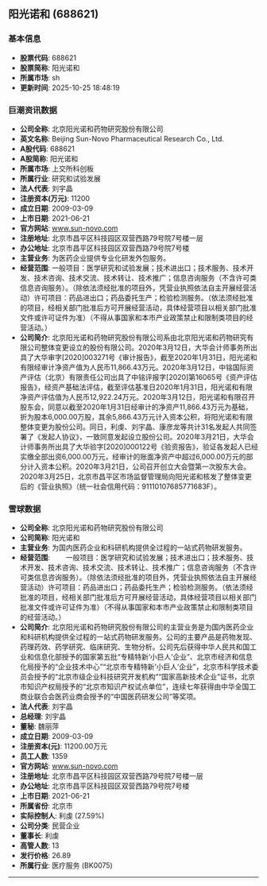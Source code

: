 ## 阳光诺和 (688621)

### 基本信息

- **股票代码**: 688621
- **股票简称**: 阳光诺和
- **所属市场**: sh
- **更新时间**: 2025-10-25 18:48:19

### 巨潮资讯数据

- **公司全称**: 北京阳光诺和药物研究股份有限公司
- **英文名称**: Beijing Sun-Novo Pharmaceutical Research Co., Ltd.
- **A股代码**: 688621
- **A股简称**: 阳光诺和
- **所属市场**: 上交所科创板
- **所属行业**: 研究和试验发展
- **法人代表**: 刘宇晶
- **注册资本(万元)**: 11200
- **成立日期**: 2009-03-09
- **上市日期**: 2021-06-21
- **官方网站**: www.sun-novo.com
- **注册地址**: 北京市昌平区科技园区双营西路79号院7号楼一层
- **办公地址**: 北京市昌平区科技园区双营西路79号院7号楼
- **主营业务**: 为医药企业提供专业化研发外包服务。
- **经营范围**: 一般项目：医学研究和试验发展；技术进出口；技术服务、技术开发、技术咨询、技术交流、技术转让、技术推广；信息咨询服务（不含许可类信息咨询服务）。（除依法须经批准的项目外，凭营业执照依法自主开展经营活动）许可项目：药品进出口；药品委托生产；检验检测服务。（依法须经批准的项目，经相关部门批准后方可开展经营活动，具体经营项目以相关部门批准文件或许可证件为准）（不得从事国家和本市产业政策禁止和限制类项目的经营活动。）
- **公司简介**: 北京阳光诺和药物研究股份有限公司系由北京阳光诺和药物研究有限公司整体变更设立的股份有限公司。2020年3月12日，大华会计师事务所出具了大华审字[2020]003271号《审计报告》，截至2020年1月31日，阳光诺和有限经审计净资产值为人民币11,866.43万元。2020年3月12日，中铭国际资产评估（北京）有限责任公司出具了中铭评报字[2020]第16065号《资产评估报告》，经资产基础法评估，截至评估基准日2020年1月31日，阳光诺和有限净资产评估值为人民币12,922.24万元。2020年3月12日，阳光诺和有限召开股东会，同意以截至2020年1月31日经审计的净资产11,866.43万元为基础，折为股本6,000.00万股，其余5,866.43万元计入资本公积，将阳光诺和有限整体变更为股份公司。同日，利虔、刘宇晶、康彦龙等共计31名发起人共同签署了《发起人协议》，一致同意发起设立股份公司。2020年3月21日，大华会计师事务所出具了大华验字[2020]000122号《验资报告》，验证各发起人已经实缴全部出资6,000.00万元，经审计的账面净资产中超过6,000.00万元的部分计入资本公积。2020年3月21日，公司召开创立大会暨第一次股东大会。2020年3月25日，北京市昌平区市场监督管理局向阳光诺和核发了整体变更后的《营业执照》（统一社会信用代码：91110107685771683F）。

### 雪球数据

- **公司全称**: 北京阳光诺和药物研究股份有限公司
- **公司简称**: 阳光诺和
- **主营业务**: 为国内医药企业和科研机构提供全过程的一站式药物研发服务。
- **经营范围**: 　　一般项目：医学研究和试验发展；技术进出口；技术服务、技术开发、技术咨询、技术交流、技术转让、技术推广；信息咨询服务（不含许可类信息咨询服务）。（除依法须经批准的项目外，凭营业执照依法自主开展经营活动）许可项目：药品进出口；药品委托生产；检验检测服务。（依法须经批准的项目，经相关部门批准后方可开展经营活动，具体经营项目以相关部门批准文件或许可证件为准）（不得从事国家和本市产业政策禁止和限制类项目的经营活动。）
- **公司简介**: 北京阳光诺和药物研究股份有限公司的主营业务是为国内医药企业和科研机构提供全过程的一站式药物研发服务。公司的主要产品是药物发现、药理药效、药学研究、临床研究、生物分析。公司先后获得中华人民共和国工业和信息化部授予的国家第五批“专精特新‘小巨人’企业”、北京市经济和信息化局授予的“企业技术中心”“北京市专精特新‘小巨人’企业”，北京市科学技术委员会授予的“北京市级企业科技研究开发机构”“国家高新技术企业”证书，北京市知识产权局授予的“北京市知识产权试点单位”，连续七年获得由中华全国工商业联合会医药业商会授予的“中国医药研发公司”等奖项。
- **法人代表**: 刘宇晶
- **总经理**: 刘宇晶
- **董秘**: 魏丽萍
- **成立日期**: 2009-03-09
- **注册资本(元)**: 11200.00万元
- **员工人数**: 1359
- **官方网站**: www.sun-novo.com
- **注册地址**: 北京市昌平区科技园区双营西路79号院7号楼一层
- **办公地址**: 北京市昌平区科技园区双营西路79号院7号楼
- **上市日期**: 2021-06-21
- **所属省份**: 北京市
- **实际控制人**: 利虔 (27.59%)
- **公司分类**: 民营企业
- **董事长**: 利虔
- **高管人数**: 13
- **发行价格**: 26.89
- **所属行业**: 医疗服务 (BK0075)

---